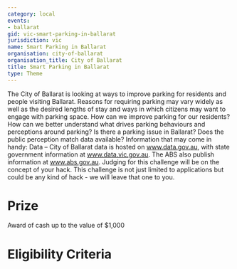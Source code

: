 ```yaml
---
category: local
events:
- ballarat
gid: vic-smart-parking-in-ballarat
jurisdiction: vic
name: Smart Parking in Ballarat
organisation: city-of-ballarat
organisation_title: City of Ballarat
title: Smart Parking in Ballarat
type: Theme
---
```


The City of Ballarat is looking at ways to improve parking for residents and people visiting Ballarat. Reasons for requiring parking may vary widely as well as the desired lengths of stay and ways in which citizens may want to engage with parking space. How can we improve parking for our residents? How can we better understand what drives parking behaviours and perceptions around parking? Is there a parking issue in Ballarat? Does the public perception match data available? Information that may come in handy: Data – City of Ballarat data is hosted on www.data.gov.au, with state government information at www.data.vic.gov.au. The ABS also publish information at www.abs.gov.au. Judging for this challenge will be on the concept of your hack. This challenge is not just limited to applications but could be any kind of hack - we will leave that one to you.

# Prize
Award of cash up to the value of $1,000

# Eligibility Criteria

